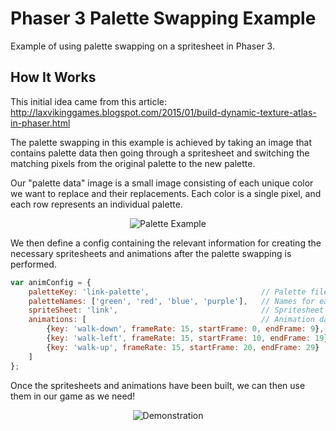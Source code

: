 # Phaser 3 Palette Swapping Example

Example of using palette swapping on a spritesheet in Phaser 3.

## How It Works
This initial idea came from this article:  
http://laxvikinggames.blogspot.com/2015/01/build-dynamic-texture-atlas-in-phaser.html

The palette swapping in this example is achieved by taking an image that contains palette data then going through a spritesheet and switching the matching pixels from the original palette to the new palette.

Our "palette data" image is a small image consisting of each unique color we want to replace and their replacements. Each color is a single pixel, and each row represents an individual palette.

<p align="center"><img src="https://i.imgur.com/fcyEzy4.jpg" alt="Palette Example"></p>

We then define a config containing the relevant information for creating the necessary spritesheets and animations after the palette swapping is performed.

```js
var animConfig = {
    paletteKey: 'link-palette',                         // Palette file we're referencing.
    paletteNames: ['green', 'red', 'blue', 'purple'],   // Names for each palette to build out the names for the atlas.
    spriteSheet: 'link',                                // Spritesheet we're manipulating.
    animations: [                                       // Animation data.
        {key: 'walk-down', frameRate: 15, startFrame: 0, endFrame: 9},
        {key: 'walk-left', frameRate: 15, startFrame: 10, endFrame: 19},
        {key: 'walk-up', frameRate: 15, startFrame: 20, endFrame: 29}
    ]
};
```

Once the spritesheets and animations have been built, we can then use them in our game as we need!

<p align="center"><img src="https://i.imgur.com/vfJbHYp.gif" alt="Demonstration"></p>

